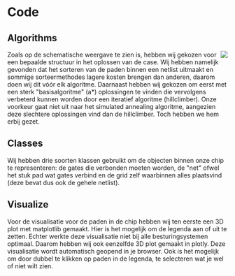 # Code
## Algorithms
<img src="https://github.com/JappieeeT/Chiptuners/blob/main/doc/Schermafbeelding%202022-02-02%20om%2009.50.06.png" align="right"/>
Zoals op de schematische weergave te zien is, hebben wij gekozen voor een bepaalde structuur in het oplossen van de case. Wij hebben namelijk gevonden dat het sorteren van de paden binnen een netlist uitmaakt en sommige sorteermethodes lagere kosten brengen dan anderen, daarom doen wij dit vóór elk algoritme. Daarnaast hebben wij gekozen om eerst met een sterk "basisalgoritme" (a*) oplossingen te vinden die vervolgens verbeterd kunnen worden door een iteratief algoritme (hillclimber). Onze voorkeur gaat niet uit naar het simulated annealing algoritme, aangezien deze slechtere oplossingen vind dan de hillclimber. Toch hebben we hem erbij gezet.





## Classes

Wij hebben drie soorten klassen gebruikt om de objecten binnen onze chip te representeren: de gates die verbonden moeten worden, de "net" ofwel het stuk pad wat gates verbind en de grid zelf waarbinnen alles plaatsvind (deze bevat dus ook de gehele netlist). 

## Visualize

Voor de visualisatie voor de paden in de chip hebben wij ten eerste een 3D plot met matplotlib gemaakt. Hier is het mogelijk om de legenda aan of uit te zetten. Echter werkte deze visualisatie niet bij alle besturingsystemen optimaal. Daarom hebben wij ook eenzelfde 3D plot gemaakt in plotly. Deze visualisatie wordt automatisch geopend in je browser. Ook is het mogelijk om door dubbel te klikken op paden in de legenda, te selecteren wat je wel of niet wilt zien.